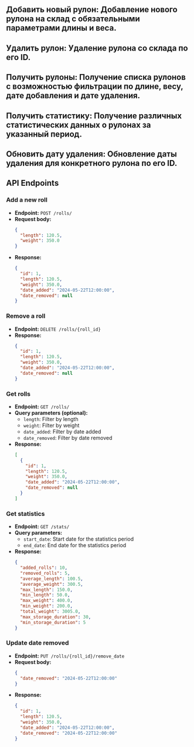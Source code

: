 ## Добавить новый рулон: Добавление нового рулона на склад с обязательными параметрами длины и веса.
## Удалить рулон: Удаление рулона со склада по его ID.
## Получить рулоны: Получение списка рулонов с возможностью фильтрации по длине, весу, дате добавления и дате удаления.
## Получить статистику: Получение различных статистических данных о рулонах за указанный период.
## Обновить дату удаления: Обновление даты удаления для конкретного рулона по его ID.

## API Endpoints

### Add a new roll

- **Endpoint:** `POST /rolls/`
- **Request body:**
    ```json
    {
      "length": 120.5,
      "weight": 350.0
    }
    ```
- **Response:**
    ```json
    {
      "id": 1,
      "length": 120.5,
      "weight": 350.0,
      "date_added": "2024-05-22T12:00:00",
      "date_removed": null
    }
    ```

### Remove a roll

- **Endpoint:** `DELETE /rolls/{roll_id}`
- **Response:**
    ```json
    {
      "id": 1,
      "length": 120.5,
      "weight": 350.0,
      "date_added": "2024-05-22T12:00:00",
      "date_removed": null
    }
    ```

### Get rolls

- **Endpoint:** `GET /rolls/`
- **Query parameters (optional):**
    - `length`: Filter by length
    - `weight`: Filter by weight
    - `date_added`: Filter by date added
    - `date_removed`: Filter by date removed
- **Response:**
    ```json
    [
      {
        "id": 1,
        "length": 120.5,
        "weight": 350.0,
        "date_added": "2024-05-22T12:00:00",
        "date_removed": null
      }
    ]
    ```

### Get statistics

- **Endpoint:** `GET /stats/`
- **Query parameters:**
    - `start_date`: Start date for the statistics period
    - `end_date`: End date for the statistics period
- **Response:**
    ```json
    {
      "added_rolls": 10,
      "removed_rolls": 5,
      "average_length": 100.5,
      "average_weight": 300.5,
      "max_length": 150.0,
      "min_length": 50.0,
      "max_weight": 400.0,
      "min_weight": 200.0,
      "total_weight": 3005.0,
      "max_storage_duration": 30,
      "min_storage_duration": 5
    }
    ```

### Update date removed

- **Endpoint:** `PUT /rolls/{roll_id}/remove_date`
- **Request body:**
    ```json
    {
      "date_removed": "2024-05-22T12:00:00"
    }
    ```
- **Response:**
    ```json
    {
      "id": 1,
      "length": 120.5,
      "weight": 350.0,
      "date_added": "2024-05-22T12:00:00",
      "date_removed": "2024-05-22T12:00:00"
    }
